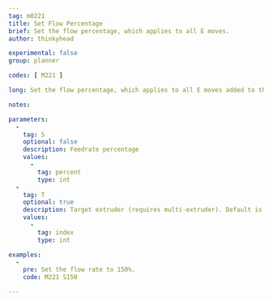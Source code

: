 ```yaml
---
tag: m0221
title: Set Flow Percentage
brief: Set the flow percentage, which applies to all E moves.
author: thinkyhead

experimental: false
group: planner

codes: [ M221 ]

long: Set the flow percentage, which applies to all E moves added to the planner.

notes:

parameters:
  -
    tag: S
    optional: false
    description: Feedrate percentage
    values:
      -
        tag: percent
        type: int
  -
    tag: T
    optional: true
    description: Target extruder (requires multi-extruder). Default is the active extruder.
    values:
      -
        tag: index
        type: int

examples:
  -
    pre: Set the flow rate to 150%.
    code: M221 S150

---
```


